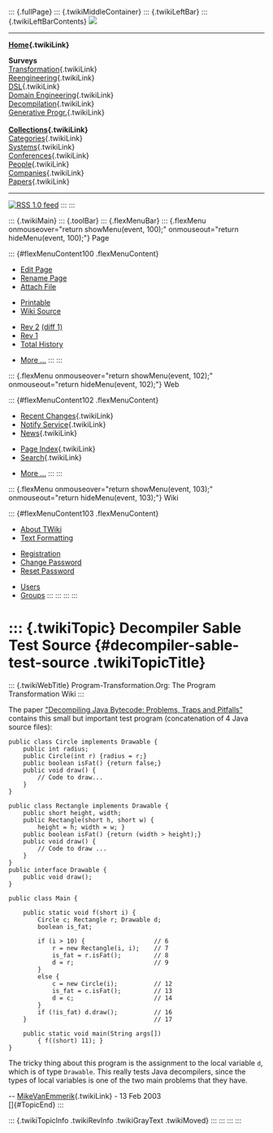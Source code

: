 ::: {.fullPage}
::: {.twikiMiddleContainer}
::: {.twikiLeftBar}
::: {.twikiLeftBarContents}
![](../pub/transformation.gif)

------------------------------------------------------------------------

**[Home](WebHome){.twikiLink}**

**Surveys**\
[Transformation](ProgramTransformation){.twikiLink}\
[Reengineering](ReengineeringWiki){.twikiLink}\
[DSL](DomainSpecificLanguages){.twikiLink}\
[Domain Engineering](DomainEngineering){.twikiLink}\
[Decompilation](DeCompilation){.twikiLink}\
[Generative Progr.](GenerativeProgrammingWiki){.twikiLink}\
\
**[Collections](CategoryCollection){.twikiLink}**\
[Categories](CategoryCategory){.twikiLink}\
[Systems](TransformationSystems){.twikiLink}\
[Conferences](TransformationConferences){.twikiLink}\
[People](TransformationPeople){.twikiLink}\
[Companies](TransformationCompanies){.twikiLink}\
[Papers](CategoryPaper){.twikiLink}

------------------------------------------------------------------------

[![](../pub/rss.gif "RSS 1.0 feed")](WebRss@skin=rss)
:::
:::

::: {.twikiMain}
::: {.toolBar}
::: {.flexMenuBar}
::: {.flexMenu onmouseover="return showMenu(event, 100);" onmouseout="return hideMenu(event, 100);"}
Page

::: {#flexMenuContent100 .flexMenuContent}
-   [Edit
    Page](http://www.program-transformation.org/edit/Transform/DecompilerSableTestSource?t=1536826467)
-   [Rename
    Page](http://www.program-transformation.org/rename/Transform/DecompilerSableTestSource)
-   [Attach
    File](http://www.program-transformation.org/attach/Transform/DecompilerSableTestSource)

<!-- -->

-   [Printable](http://www.program-transformation.org/view/Transform/DecompilerSableTestSource?skin=print.pattern)
-   [Wiki
    Source](http://www.program-transformation.org/view/Transform/DecompilerSableTestSource?skin=text&raw=on&contenttype=text/plain)

<!-- -->

-   [Rev
    2](http://www.program-transformation.org/view/Transform/DecompilerSableTestSource?rev=1.2)
    [(diff 1)](http://www.program-transformation.org/rdiff/Transform/DecompilerSableTestSource?rev1=1.2&rev2=1.1)
-   [Rev
    1](http://www.program-transformation.org/view/Transform/DecompilerSableTestSource?rev=1.1)
-   [Total
    History](http://www.program-transformation.org/rdiff/Transform/DecompilerSableTestSource)

<!-- -->

-   [More
    \...](http://www.program-transformation.org/oops/Transform/DecompilerSableTestSource?template=oopsmore&param1=1.2&param2=1.2)
:::
:::

::: {.flexMenu onmouseover="return showMenu(event, 102);" onmouseout="return hideMenu(event, 102);"}
Web

::: {#flexMenuContent102 .flexMenuContent}
-   [Recent Changes](WebChanges){.twikiLink}
-   [Notify Service](WebNotify){.twikiLink}
-   [News](WebNews){.twikiLink}

<!-- -->

-   [Page Index](WebIndex){.twikiLink}
-   [Search](WebSearch){.twikiLink}

<!-- -->

-   [More
    \...](http://www.program-transformation.org/oops/Transform/DecompilerSableTestSource?template=oopsmore&param1=1.2&param2=1.2)
:::
:::

::: {.flexMenu onmouseover="return showMenu(event, 103);" onmouseout="return hideMenu(event, 103);"}
Wiki

::: {#flexMenuContent103 .flexMenuContent}
-   [About
    TWiki](http://www.program-transformation.org/view/TWiki/WebHome)
-   [Text
    Formatting](http://www.program-transformation.org/view/TWiki/TextFormattingRules)

<!-- -->

-   [Registration](http://www.program-transformation.org/view/TWiki/TWikiRegistration)
-   [Change
    Password](http://www.program-transformation.org/view/TWiki/ChangePassword)
-   [Reset
    Password](http://www.program-transformation.org/view/TWiki/ResetPassword)

<!-- -->

-   [Users](http://www.program-transformation.org/view/Main/TWikiUsers)
-   [Groups](http://www.program-transformation.org/view/Main/TWikiGroups)
:::
:::
:::
:::

::: {.twikiTopic}
Decompiler Sable Test Source {#decompiler-sable-test-source .twikiTopicTitle}
============================

::: {.twikiWebTitle}
Program-Transformation.Org: The Program Transformation Wiki
:::

The paper [\"Decompiling Java Bytecode: Problems, Traps and
Pitfalls\"](http://www.sable.mcgill.ca/publications/papers/#cc2002-2)
contains this small but important test program (concatenation of 4 Java
source files):

    public class Circle implements Drawable {
        public int radius;
        public Circle(int r) {radius = r;}
        public boolean isFat() {return false;}
        public void draw() {
            // Code to draw...
        }
    }

    public class Rectangle implements Drawable {
        public short height, width;
        public Rectangle(short h, short w) {
            height = h; width = w; }
        public boolean isFat() {return (width > height);} 
        public void draw() {
            // Code to draw ...
        }
    }
    public interface Drawable {
        public void draw();
    }

    public class Main {

        public static void f(short i) {
            Circle c; Rectangle r; Drawable d;
            boolean is_fat;

            if (i > 10) {                   // 6
                r = new Rectangle(i, i);    // 7
                is_fat = r.isFat();         // 8
                d = r;                      // 9
            }
            else {
                c = new Circle(i);          // 12
                is_fat = c.isFat();         // 13
                d = c;                      // 14
            }
            if (!is_fat) d.draw();          // 16
        }                                   // 17

        public static void main(String args[])
            { f((short) 11); }
    }

The tricky thing about this program is the assignment to the local
variable `d`, which is of type `Drawable`. This really tests Java
decompilers, since the types of local variables is one of the two main
problems that they have.

\-- [MikeVanEmmerik](../Main/MikeVanEmmerik){.twikiLink} - 13 Feb 2003\
[]{#TopicEnd}
:::

::: {.twikiTopicInfo .twikiRevInfo .twikiGrayText .twikiMoved}
:::
:::
:::
:::
